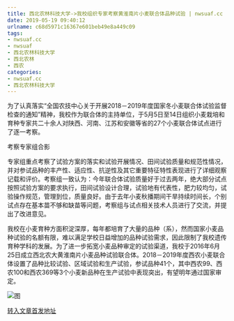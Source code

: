 ```yaml
---
title: 西北农林科技大学->我校组织专家考察黄淮南片小麦联合体品种试验 | nwsuaf.cc
date: 2019-05-19 09:40:12
urlname: c68d5971c16367e601beb49e8a449c09
tags: 
- nwsuaf.cc
- nwsuaf
- 西北农林科技大学
- 西北农林
- 西农
categories:
- nwsuaf.cc
- 西北农林科技大学
---
```



为了认真落实“全国农技中心关于开展2018－2019年度国家冬小麦联合体试验监督检查的通知”精神，我校作为联合体的主持单位，于5月5日至14日组织小麦栽培和育种专家共二十余人对陕西、河南、江苏和安徽等省的27个小麦联合体试点进行了逐一考察。

考察专家组合影

专家组重点考察了试验方案的落实和试验开展情况、田间试验质量和规范性情况，并对参试品种的丰产性、适应性、抗逆性及其它重要特征特性表现进行了详细观察记载和评价。考察组一致认为：今年联合体试验质量好于过去两年，绝大部分试点按照试验方案的要求执行，田间试验设计合理，试验地有代表性，肥力较均匀，试验操作规范，管理到位，质量良好。由于去年小麦秋播期间干旱持续时间长，个别试点存在基本苗不够和缺苗等问题，考察组与试点相关技术人员进行了交流，并提出了改进意见。

我校在小麦育种方面积淀深厚，每年都培育了大量的品种（系），然而国家小麦品种试验的名额有限，难以满足学校日益增加的品种试验需求，因此限制了我校遗传育种学科的发展。为了进一步拓宽小麦品种审定的试验渠道，我校于2016年6月25日成立西北农大黄淮南片小麦品种试验联合体。2018－2019年度西农小麦联合体设置了品种比较试验、区域试验和生产试验，参试品种41个，其中西农99、西农100和西农369等3个小麦新品种在生产试验中表现突出，有望明年通过国家审定。



![图](https://news.nwsuaf.edu.cn/images/content/2019-05/20190516103240282462.png)

[转入文章首发地址](https://news.nwsuaf.edu.cn/xnxw/89583.htm)